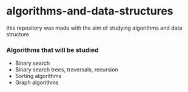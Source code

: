 # algorithms-and-data-structures

this repository was made with the aim of studying algorithms and data structure

### Algorithms that will be studied
- Binary search
- Binary search trees, traversals, recursion
- Sorting algorithms
- Graph algorithms
